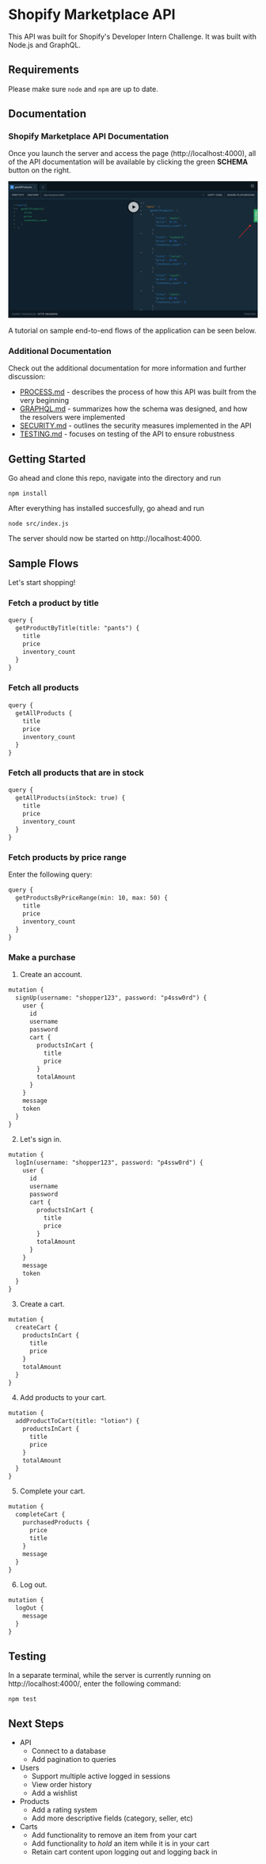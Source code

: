 # Shopify Marketplace API

This API was built for Shopify's Developer Intern Challenge. It was built with Node.js and GraphQL.

## Requirements

Please make sure `node` and `npm` are up to date.

## Documentation

### Shopify Marketplace API Documentation

Once you launch the server and access the page (http://localhost:4000), all of the API documentation will be available by clicking the green **SCHEMA** button on the right.

![alt text][schema]

A tutorial on sample end-to-end flows of the application can be seen below.

### Additional Documentation

Check out the additional documentation for more information and further discussion:
- [PROCESS.md][process_doc] - describes the process of how this API was built from the very beginning
- [GRAPHQL.md][graphql_doc] - summarizes how the schema was designed, and how the resolvers were implemented
- [SECURITY.md][security] - outlines the security measures implemented in the API
- [TESTING.md][testing] - focuses on testing of the API to ensure robustness

## Getting Started

Go ahead and clone this repo, navigate into the directory and run

```
npm install
```

After everything has installed succesfully, go ahead and run

```
node src/index.js
```

The server should now be started on http://localhost:4000.

## Sample Flows
Let's start shopping!
### Fetch a product by title
```
query {
  getProductByTitle(title: "pants") {
    title
    price
    inventory_count
  }
}
```

### Fetch all products
```
query {
  getAllProducts {
    title
    price
    inventory_count
  }
}
```

### Fetch all products that are in stock
```
query {
  getAllProducts(inStock: true) {
    title
    price
    inventory_count
  }
}
```

### Fetch products by price range
Enter the following query:
```
query {
  getProductsByPriceRange(min: 10, max: 50) {
    title
    price
    inventory_count
  }
}
```

### Make a purchase
1. Create an account.
```
mutation {
  signUp(username: "shopper123", password: "p4ssw0rd") {
    user {
      id
      username
      password
      cart {
        productsInCart {
          title
          price
        }
        totalAmount
      }
    }
    message
    token
  }
}
```

2. Let's sign in.
```
mutation {
  logIn(username: "shopper123", password: "p4ssw0rd") {
    user {
      id
      username
      password
      cart {
        productsInCart {
          title
          price
        }
        totalAmount
      }
    }
    message
    token
  }
}
```
3. Create a cart.
```
mutation {
  createCart {
    productsInCart {
      title
      price
    }
    totalAmount
  }
}
```

4. Add products to your cart.
```
mutation {
  addProductToCart(title: "lotion") {
    productsInCart {
      title
      price
    }
    totalAmount
  }
}
```

5. Complete your cart.
```
mutation {
  completeCart {
    purchasedProducts {
      price
      title
    }
    message
  }
}
```

6. Log out.
```
mutation {
  logOut {
    message
  }
}
```

## Testing

In a separate terminal, while the server is currently running on http://localhost:4000/, enter the following command:
```
npm test
```

## Next Steps
- API
    - Connect to a database
    - Add pagination to queries
- Users
    - Support multiple active logged in sessions
    - View order history
    - Add a wishlist
- Products
    - Add a rating system
    - Add more descriptive fields (category, seller, etc)
- Carts
    - Add functionality to remove an item from your cart
    - Add functionality to *hold* an item while it is in your cart
    - Retain cart content upon logging out and logging back in

<!-- IMAGES -->
[schema]: documentation/schema_button.png

<!-- DOCUMENTS -->
[process_doc]: documentation/PROCESS.md
[graphql_doc]: documentation/GRAPHQL.md
[security]: documentation/SECURITY.md
[testing]: documentation/TESTING.md

<!-- LINKS -->
